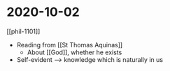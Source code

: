 # 2020-10-02

[[phil-1101]]

- Reading from [[St Thomas Aquinas]]
  - About [[God]], whether he exists
- Self-evident --> knowledge which is naturally in us


